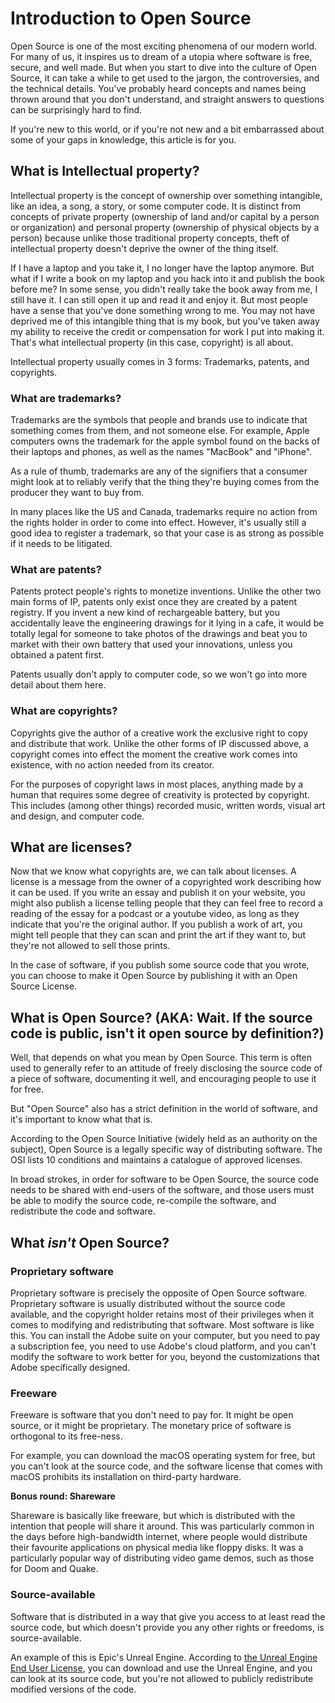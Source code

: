 # Introduction to Open Source

Open Source is one of the most exciting phenomena of our modern world. For many of us, it inspires us to dream of a utopia where software is free, secure, and well made. But when you start to dive into the culture of Open Source, it can take a while to get used to the jargon, the controversies, and the technical details. You've probably heard concepts and names being thrown around that you don't understand, and straight answers to questions can be surprisingly hard to find.

If you're new to this world, or if you're not new and a bit embarrassed about some of your gaps in knowledge, this article is for you.

## What is Intellectual property?

Intellectual property is the concept of ownership over something intangible, like an idea, a song, a story, or some computer code. It is distinct from concepts of private property (ownership of land and/or capital by a person or organization) and personal property (ownership of physical objects by a person) because unlike those traditional property concepts, theft of intellectual property doesn't deprive the owner of the thing itself. 

If I have a laptop and you take it, I no longer have the laptop anymore. But what if I write a book on my laptop and you hack into it and publish the book before me? In some sense, you didn't really take the book away from me, I still have it. I can still open it up and read it and enjoy it. But most people have a sense that you've done something wrong to me. You may not have deprived me of this intangible thing that is my book, but you've taken away my ability to receive the credit or compensation for work I put into making it. That's what intellectual property (in this case, copyright) is all about.

Intellectual property usually comes in 3 forms: Trademarks, patents, and copyrights.

### What are trademarks?

Trademarks are the symbols that people and brands use to indicate that something comes from them, and not someone else. For example, Apple computers owns the trademark for the apple symbol found on the backs of their laptops and phones, as well as the names "MacBook" and "iPhone".

As a rule of thumb, trademarks are any of the signifiers that a consumer might look at to reliably verify that the thing they're buying comes from the producer they want to buy from. 

In many places like the US and Canada, trademarks require no action from the rights holder in order to come into effect. However, it's usually still a good idea to register a trademark, so that your case is as strong as possible if it needs to be litigated.

### What are patents?

Patents protect people's rights to monetize inventions. Unlike the other two main forms of IP, patents only exist once they are created by a patent registry. If you invent a new kind of rechargeable battery, but you accidentally leave the engineering drawings for it lying in a cafe, it would be totally legal for someone to take photos of the drawings and beat you to market with their own battery that used your innovations, unless you obtained a patent first.

Patents usually don't apply to computer code, so we won't go into more detail about them here.

### What are copyrights?

Copyrights give the author of a creative work the exclusive right to copy and distribute that work. Unlike the other forms of IP discussed above, a copyright comes into effect the moment the creative work comes into existence, with no action needed from its creator.

For the purposes of copyright laws in most places, anything made by a human that requires some degree of creativity is protected by copyright. This includes (among other things) recorded music, written words, visual art and design, and computer code.

## What are licenses?

Now that we know what copyrights are, we can talk about licenses. A license is a message from the owner of a copyrighted work describing how it can be used. If you write an essay and publish it on your website, you might also publish a license telling people that they can feel free to record a reading of the essay for a podcast or a youtube video, as long as they indicate that you're the original author. If you publish a work of art, you might tell people that they can scan and print the art if they want to, but they're not allowed to sell those prints. 

In the case of software, if you publish some source code that you wrote, you can choose to make it Open Source by publishing it with an Open Source License.

## What is Open Source? (AKA: Wait. If the source code is public, isn't it open source by definition?)

Well, that depends on what you mean by Open Source. This term is often used to generally refer to an attitude of freely disclosing the source code of a piece of software, documenting it well, and encouraging people to use it for free.

But "Open Source" also has a strict definition in the world of software, and it's important to know what that is.

According to the Open Source Initiative (widely held as an authority on the subject), Open Source is a legally specific way of distributing software. The OSI lists 10 conditions and maintains a catalogue of approved licenses.

In broad strokes, in order for software to be Open Source, the source code needs to be shared with end-users of the software, and those users must be able to modify the source code, re-compile the software, and redistribute the code and software.

## What _isn't_ Open Source?

### Proprietary software

Proprietary software is precisely the opposite of Open Source software. Proprietary software is usually distributed without the source code available, and the copyright holder retains most of their privileges when it comes to modifying and redistributing that software. Most software is like this. You can install the Adobe suite on your computer, but you need to pay a subscription fee, you need to use Adobe's cloud platform, and you can't modify the software to work better for you, beyond the customizations that Adobe specifically designed.

### Freeware

Freeware is software that you don't need to pay for. It might be open source, or it might be proprietary. The monetary price of software is orthogonal to its free-ness. 

For example, you can download the macOS operating system for free, but you can't look at the source code, and the software license that comes with macOS prohibits its installation on third-party hardware.

**Bonus round: Shareware**

Shareware is basically like freeware, but which is distributed with the intention that people will share it around. This was particularly common in the days before high-bandwidth internet, where people would distribute their favourite applications on physical media like floppy disks. It was a particularly popular way of distributing video game demos, such as those for Doom and Quake.

### Source-available

Software that is distributed in a way that give you access to at least read the source code, but which doesn't provide you any other rights or freedoms, is source-available.

An example of this is Epic's Unreal Engine. According to [the Unreal Engine End User License](https://www.unrealengine.com/en-US/eula/unreal), you can download and use the Unreal Engine, and you can look at its source code, but you're not allowed to publicly redistribute modified versions of the code.


